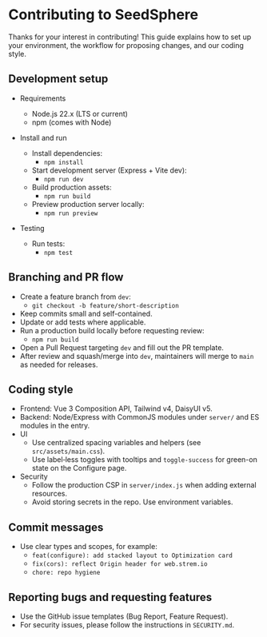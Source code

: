 # Contributing to SeedSphere

Thanks for your interest in contributing! This guide explains how to set up your environment, the workflow for proposing changes, and our coding style.

## Development setup

- Requirements
  - Node.js 22.x (LTS or current)
  - npm (comes with Node)

- Install and run
  - Install dependencies:
    - `npm install`
  - Start development server (Express + Vite dev):
    - `npm run dev`
  - Build production assets:
    - `npm run build`
  - Preview production server locally:
    - `npm run preview`

- Testing
  - Run tests:
    - `npm test`

## Branching and PR flow

- Create a feature branch from `dev`:
  - `git checkout -b feature/short-description`
- Keep commits small and self-contained.
- Update or add tests where applicable.
- Run a production build locally before requesting review:
  - `npm run build`
- Open a Pull Request targeting `dev` and fill out the PR template.
- After review and squash/merge into `dev`, maintainers will merge to `main` as needed for releases.

## Coding style

- Frontend: Vue 3 Composition API, Tailwind v4, DaisyUI v5.
- Backend: Node/Express with CommonJS modules under `server/` and ES modules in the entry.
- UI
  - Use centralized spacing variables and helpers (see `src/assets/main.css`).
  - Use label‑less toggles with tooltips and `toggle-success` for green-on state on the Configure page.
- Security
  - Follow the production CSP in `server/index.js` when adding external resources.
  - Avoid storing secrets in the repo. Use environment variables.

## Commit messages

- Use clear types and scopes, for example:
  - `feat(configure): add stacked layout to Optimization card`
  - `fix(cors): reflect Origin header for web.strem.io`
  - `chore: repo hygiene`

## Reporting bugs and requesting features

- Use the GitHub issue templates (Bug Report, Feature Request).
- For security issues, please follow the instructions in `SECURITY.md`.
